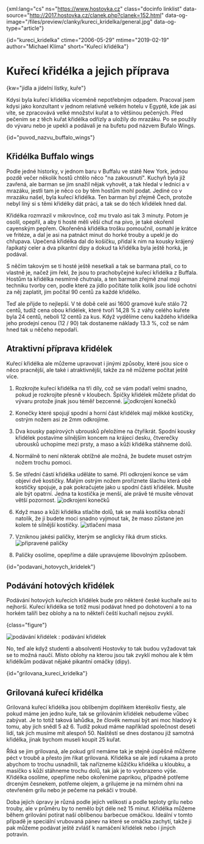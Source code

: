 
{xml:lang="cs" ns="https://www.hostovka.cz" class="docinfo linklist" data-source="http://2017.hostovka.cz/clanek.php?clanek=152.html" data-og-image="/files/preview/clanky/kureci_kridelka/general.jpg" data-og-type="article"}

{id="kureci\_kridelka" ctime="2006-05-29" mtime="2019-02-19" author="Michael Klíma" short="Kuřecí křidélka"}

# Kuřecí křidélka a jejich příprava

{kw="jídla a jídelní lístky, kuře"}

Kdysi byla kuřecí křidélka víceméně nepotřebným odpadem. Pracoval jsem kdysi jako konzultant v jednom relativně velkém hotelu v Egyptě, kde jak asi víte, se zpracovává velké množství kuřat a to většinou pečených. Před pečením se z těch kuřat křidélka odřízly a uložily do mrazáku. Po se použily do vývaru nebo je upekli a podávali je na bufetu pod názvem Bufalo Wings.

{id="puvod\_nazvu\_buffalo_wings"}

## Křidélka Buffalo wings

Podle jedné historky, v jednom baru v Buffalu ve státě New York, jednou pozdě večer několik hostů chtělo něco "na zakousnutí". Kuchyň byla již zavřená, ale barman se jim snažil nějak vyhovět, a tak hledal v lednici a v mrazáku, jestli tam je něco co by těm hostům mohl podat. Jediné co v mrazáku našel, byla kuřecí křidélka. Ten barman byl zřejmě Čech, protože nebyl líný si s těmi křidélky dát práci, a tak se do těch křidélek hned dal.

Křidélka rozmrazil v mikrovlnce, což mu trvalo asi tak 3 minuty. Potom je osolil, opepřil, a aby ti hosté měli věší chuť na pivo, je také okořenil cayenským pepřem. Okořeněná křidélka trošku pomoučnil, osmahl je krátce ve fritéze, a dal je asi na patnáct minut do horké trouby a upekl je do chřupava. Upečená křidélka dal do košíčku, přidal k nim na kousky krájený řapíkatý celer a dva pikantní dipy a dokud ta křidélka byla ještě horká, je podával.

S něčím takovým se ti hosté ještě nesetkali a tak se barmana ptali, co to vlastně je, načež jim řekl, že jsou to prachobyčejné kuřecí křidélka z Buffala. Hostům ta křidélka nesmírně chutnala, a ten barman zřejmě znal moji techniku tvorby cen, podle které za jídlo počítáte tolik kolik jsou lidé ochotni za něj zaplatit, jim počítal 90 centů za každé křidélko.

Teď ale přijde to nejlepší. V té době celé asi 1600 gramové kuře stálo 72 centů, tudíž cena obou křidélek, které tvoří 14,28 % z váhy celého kuřete byla 24 centů, neboli 12 centů za kus. Když vydělíme cenu každého křidélka jeho prodejní cenou (12 / 90) tak dostaneme náklady 13.3 %, což se nám hned tak u něčeho nepodaří.

## Atraktivní příprava křidélek

Kuřecí křidélka ale můžeme upravovat i jinými způsoby, které jsou sice o něco pracnější, ale také i atraktivnější, takže za ně můžeme počítat ještě více.

1. Rozkrojte kuřecí křidélka na tři díly, což se vám podaří velmi snadno, pokud je rozkrojíte přesně v kloubech. Špičky křidélek můžete přidat do vývaru protože jinak jsou téměř bezcenné.
  ![odkrojení konečků][1]

2. Konečky které spojují spodní a horní část křidélek mají měkké kostičky, ostrým nožem asi ze 2mm odkrojíme.

3. Dva kousky papírových ubrousků přeložíme na čtyřikrát. Spodní kousky křidélek postavíme silnějším koncem na krájecí desku, čtverečky ubrousků uchopíme mezi prsty, a maso a kůži křidélka stáhneme dolů.

4. Normálně to není nikterak obtížné ale možná, že budete muset ostrým nožem trochu pomoci.

5. Se střední částí křidélka uděláte to samé. Při odkrojení konce se vám objeví dvě kostičky. Malým ostrým nožem proříznete šlachu která obě kostičky spojuje, a pak pokračujete jako u spodní části křidélek. Musíte ale být opatrní. Jedna ta kostička je menší, ale právě té musíte věnovat větší pozornost.
  ![odkrojení konečků][2] 

6. Když maso a kůži křidélka stlačíte dolů, tak se malá kostička obnaží natolik, že ji budete moci snadno vyjmout tak, že maso zůstane jen kolem té silnější kostičky.
  ![stlačení masa][3] 

7. Vzniknou jakési paličky, kterým se anglicky říká drum sticks.
![připravené paličky][4] 

8. Paličky osolíme, opepříme a dále upravujeme libovolným způsobem.

{id="podavani\_hotovych\_kridelek"}

## Podávání hotových křidélek

Podávání hotových kuřecích křidélek bude pro některé české kuchaře asi to nejhorší. Kuřecí křidélka se totiž musí podávat hned po dohotovení a to na horkém talíři bez oblohy a na to někteří čeští kuchaři nejsou zvyklí.

{class="figure"}

![podávání křidélek][5] 
:   podávání křidélek

No, teď ale když studenti a absolventi Hostovky to tak budou vyžadovat tak se to možná naučí. Místo oblohy na kterou jsou tak zvyklí mohou ale k těm křidélkům podávat nějaké pikantní omáčky (dipy).

{id="grilovana\_kureci\_kridelka"}

## Grilovaná kuřecí křidélka

Grilovaná kuřecí křidélka jsou oblíbeným doplňkem kterékoliv fiesty, ale pokud máme jen jedno kuře, tak se grilováním křidélek nebudeme vůbec zabývat. Je to totiž taková lahůdka, že člověk nemusí být ani moc hladový k tomu, aby jich snědl 5 až 6. Tudíž pokud máme například společnost deseti lidí, tak jich musíme mít alespoň 50. Naštěstí se dnes dostanou již samotná křidélka, jinak bychom museli koupit 25 kuřat.

Říká se jim grilovaná, ale pokud gril nemáme tak je stejně úspěšně můžeme péct v troubě a přesto jim říkat grilovaná. Křidélka se ale jedí rukama a proto abychom to trochu usnadnili, tak nařízneme kůžičku křidélka u kloubku, a masíčko s kůží stáhneme trochu dolů, tak jak je to vyobrazeno výše. Křidélka osolíme, opepříme nebo okořeníme paprikou, případně potřeme drceným česnekem, potřeme olejem, a grilujeme je na mírném ohni na otevřeném grilu nebo je pečeme na pekáči v troubě.

Doba jejich úpravy je různá podle jejich velikosti a podle teploty grilu nebo trouby, ale v průměru by to nemělo být déle než 15 minut. Křidélka můžeme během grilování potírat naší oblíbenou barbecue omáčkou. Ideální v tomto případě je speciální vrubovaná pánev na které se omáčka zachytí, takže ji pak můžeme podávat ještě zvlášť k namáčení křidélek nebo i jiných potravin.

 [1]: http://2017.hostovka.cz/soubor/29-05-06-2.JPG
 [2]: http://2017.hostovka.cz/soubor/29-05-06-3.JPG
 [3]: http://2017.hostovka.cz/soubor/29-05-06-4.JPG
 [4]: http://2017.hostovka.cz/soubor/29-05-06-5.JPG
 [5]: http://2017.hostovka.cz/soubor/29-05-06-6.JPG

